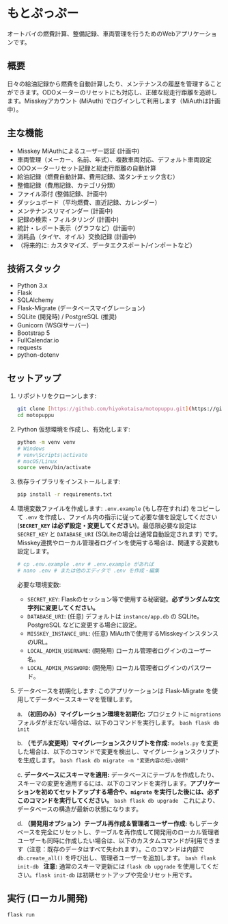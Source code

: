 # もとぷっぷー

オートバイの燃費計算、整備記録、車両管理を行うためのWebアプリケーションです。

## 概要

日々の給油記録から燃費を自動計算したり、メンテナンスの履歴を管理することができます。ODOメーターのリセットにも対応し、正確な総走行距離を追跡します。Misskeyアカウント (MiAuth) でログインして利用します（MiAuthは計画中）。

## 主な機能

* Misskey MiAuthによるユーザー認証 (計画中)
* 車両管理（メーカー、名前、年式）、複数車両対応、デフォルト車両設定
* ODOメーターリセット記録と総走行距離の自動計算
* 給油記録（燃費自動計算、費用記録、満タンチェック含む）
* 整備記録（費用記録、カテゴリ分類）
* ファイル添付 (整備記録、計画中)
* ダッシュボード（平均燃費、直近記録、カレンダー）
* メンテナンスリマインダー (計画中)
* 記録の検索・フィルタリング (計画中)
* 統計・レポート表示（グラフなど）(計画中)
* 消耗品（タイヤ、オイル）交換記録 (計画中)
* （将来的に: カスタマイズ、データエクスポート/インポートなど）

## 技術スタック

* Python 3.x
* Flask
* SQLAlchemy
* Flask-Migrate (データベースマイグレーション)
* SQLite (開発時) / PostgreSQL (推奨)
* Gunicorn (WSGIサーバー)
* Bootstrap 5
* FullCalendar.io
* requests
* python-dotenv

## セットアップ

1.  リポジトリをクローンします:
    ```bash
    git clone [https://github.com/hiyokotaisa/motopuppu.git](https://github.com/hiyokotaisa/motopuppu.git)
    cd motopuppu
    ```
2.  Python 仮想環境を作成し、有効化します:
    ```bash
    python -m venv venv
    # Windows
    # venv\Scripts\activate
    # macOS/Linux
    source venv/bin/activate
    ```
3.  依存ライブラリをインストールします:
    ```bash
    pip install -r requirements.txt
    ```
4.  環境変数ファイルを作成します:
    `.env.example` (もし存在すれば) をコピーして `.env` を作成し、ファイル内の指示に従って必要な値を設定してください (**`SECRET_KEY` は必ず設定・変更してください**)。最低限必要な設定は `SECRET_KEY` と `DATABASE_URI` (SQLiteの場合は通常自動設定されます) です。Misskey連携やローカル管理者ログインを使用する場合は、関連する変数も設定します。
    ```bash
    # cp .env.example .env # .env.example があれば
    # nano .env # または他のエディタで .env を作成・編集
    ```
    必要な環境変数:
    * `SECRET_KEY`: Flaskのセッション等で使用する秘密鍵。**必ずランダムな文字列に変更してください。**
    * `DATABASE_URI`: (任意) デフォルトは `instance/app.db` の SQLite。PostgreSQL などに変更する場合に設定。
    * `MISSKEY_INSTANCE_URL`: (任意) MiAuthで使用するMisskeyインスタンスのURL。
    * `LOCAL_ADMIN_USERNAME`: (開発用) ローカル管理者ログインのユーザー名。
    * `LOCAL_ADMIN_PASSWORD`: (開発用) ローカル管理者ログインのパスワード。

5.  データベースを初期化します:
    このアプリケーションは Flask-Migrate を使用してデータベーススキーマを管理します。

    a.  **（初回のみ）マイグレーション環境を初期化:**
        プロジェクトに `migrations` フォルダがまだない場合は、以下のコマンドを実行します。
        ```bash
        flask db init
        ```

    b.  **（モデル変更時）マイグレーションスクリプトを作成:**
        `models.py` を変更した場合は、以下のコマンドで変更を検出し、マイグレーションスクリプトを生成します。
        ```bash
        flask db migrate -m "変更内容の短い説明"
        ```

    c.  **データベースにスキーマを適用:**
        データベースにテーブルを作成したり、スキーマの変更を適用するには、以下のコマンドを実行します。**アプリケーションを初めてセットアップする場合や、`migrate` を実行した後には、必ずこのコマンドを実行してください。**
        ```bash
        flask db upgrade
        ```
        これにより、データベースの構造が最新の状態になります。

    d.  **（開発用オプション）テーブル再作成＆管理者ユーザー作成:**
        もしデータベースを完全にリセットし、テーブルを再作成して開発用のローカル管理者ユーザーも同時に作成したい場合は、以下のカスタムコマンドが利用できます（注意：既存のデータはすべて失われます）。このコマンドは内部で `db.create_all()` を呼び出し、管理者ユーザーを追加します。
        ```bash
        flask init-db
        ```
        **注意:** 通常のスキーマ更新には `flask db upgrade` を使用してください。`flask init-db` は初期セットアップや完全リセット用です。

## 実行 (ローカル開発)

```bash
flask run
